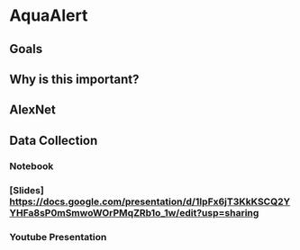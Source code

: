 # AquaAlert

## Goals
## Why is this important?

## AlexNet
## Data Collection

### Notebook
### [Slides] https://docs.google.com/presentation/d/1IpFx6jT3KkKSCQ2YYHFa8sP0mSmwoWOrPMqZRb1o_1w/edit?usp=sharing
### Youtube Presentation

